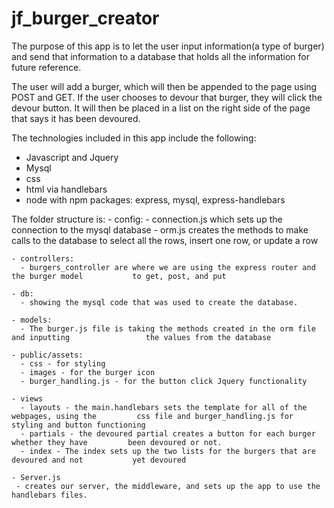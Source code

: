 # jf_burger_creator
The purpose of this app is to let the user input information(a type of burger) and send that information to a database that holds all the information for future reference. 

The user will add a burger, which will then be appended to the page using POST and GET. If the user chooses to devour that burger, they will click the devour button. It will then be placed in a list on the right side of the page that says it has been devoured.

The technologies included in this app include the following:
  - Javascript and Jquery
  - Mysql
  - css
  - html via handlebars
  - node with npm packages: express, mysql, express-handlebars
  
  The folder structure is:
    - config: 
      - connection.js which sets up the connection to the mysql database
      - orm.js creates the methods to make calls to the database to select all the rows,               insert one row, or update a row
     
    - controllers:
      - burgers_controller are where we are using the express router and the burger model           to get, post, and put 
    
    - db:
      - showing the mysql code that was used to create the database.
      
    - models:
      - The burger.js file is taking the methods created in the orm file and inputting                 the values from the database 
      
    - public/assets: 
      - css - for styling
      - images - for the burger icon
      - burger_handling.js - for the button click Jquery functionality
      
    - views
      - layouts - the main.handlebars sets the template for all of the webpages, using the         css file and burger_handling.js for styling and button functioning
      - partials - the devoured partial creates a button for each burger whether they have         been devoured or not.
      - index - The index sets up the two lists for the burgers that are devoured and not           yet devoured
      
    - Server.js
     - creates our server, the middleware, and sets up the app to use the handlebars files.
      

